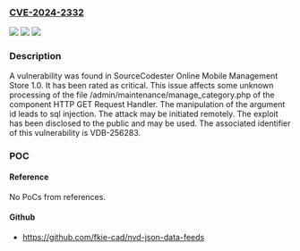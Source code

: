 ### [CVE-2024-2332](https://cve.mitre.org/cgi-bin/cvename.cgi?name=CVE-2024-2332)
![](https://img.shields.io/static/v1?label=Product&message=Online%20Mobile%20Management%20Store&color=blue)
![](https://img.shields.io/static/v1?label=Version&message=%3D%201.0%20&color=brighgreen)
![](https://img.shields.io/static/v1?label=Vulnerability&message=CWE-89%20SQL%20Injection&color=brighgreen)

### Description

A vulnerability was found in SourceCodester Online Mobile Management Store 1.0. It has been rated as critical. This issue affects some unknown processing of the file /admin/maintenance/manage_category.php of the component HTTP GET Request Handler. The manipulation of the argument id leads to sql injection. The attack may be initiated remotely. The exploit has been disclosed to the public and may be used. The associated identifier of this vulnerability is VDB-256283.

### POC

#### Reference
No PoCs from references.

#### Github
- https://github.com/fkie-cad/nvd-json-data-feeds


